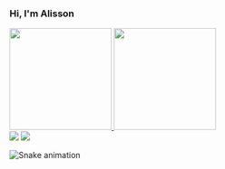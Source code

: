 ### Hi, I'm Alisson

<div>
  <a href="https://github.com/Henry001-prog">
  <img height="180em" src="https://github-readme-stats.vercel.app/api?username=Henry001-prog&show_icons=true&theme=dracula&include_all_commits=true&count_private=true"/>
  <img height="180em" src="https://github-readme-stats.vercel.app/api/top-langs/?username=Henry001-prog&layout=compact&langs_count=7&theme=dracula"/>
</div>

<div> 
  <a href = "mailto:henrique.aluno001@gmail.com"><img src="https://img.shields.io/badge/-Gmail-%23333?style=for-the-badge&logo=gmail&logoColor=white" target="_blank"></a>
  <a href="https://www.linkedin.com/in/alisson-henrique-52265516a/" target="_blank"><img src="https://img.shields.io/badge/-LinkedIn-%230077B5?style=for-the-badge&logo=linkedin&logoColor=white" target="_blank"></a> 
 
  ![Snake animation](https://github.com/Henry001-prog/Henry001-prog/blob/output/github-contribution-grid-snake.svg)

</div>
